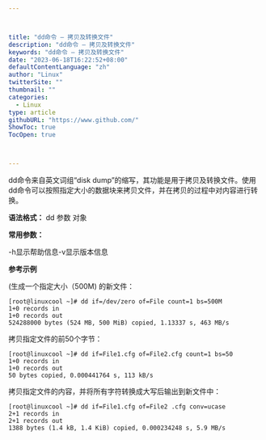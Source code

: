 ```yaml
---



title: "dd命令 – 拷贝及转换文件"
description: "dd命令 – 拷贝及转换文件"
keywords: "dd命令 – 拷贝及转换文件"
date: "2023-06-18T16:22:52+08:00"
defaultContentLanguage: "zh"
author: "Linux"
twitterSite: ""
thumbnail: ""
categories:
  - Linux
type: article
githubURL: "https://www.github.com/"
ShowToc: true
TocOpen: true



---
```


dd命令来自英文词组“disk dump”的缩写，其功能是用于拷贝及转换文件。使用dd命令可以按照指定大小的数据块来拷贝文件，并在拷贝的过程中对内容进行转换。

**语法格式：** dd 参数 对象

**常用参数：**

-h显示帮助信息-v显示版本信息

**参考示例**

(生成一个指定大小（500M) 的新文件：

```
[root@linuxcool ~]# dd if=/dev/zero of=File count=1 bs=500M
1+0 records in
1+0 records out
524288000 bytes (524 MB, 500 MiB) copied, 1.13337 s, 463 MB/s
```

拷贝指定文件的前50个字节：

```
[root@linuxcool ~]# dd if=File1.cfg of=File2.cfg count=1 bs=50
1+0 records in
1+0 records out
50 bytes copied, 0.000441764 s, 113 kB/s
```

拷贝指定文件的内容，并将所有字符转换成大写后输出到新文件中：

```
[root@linuxcool ~]# dd if=File1.cfg of=File2 .cfg conv=ucase
2+1 records in
2+1 records out
1388 bytes (1.4 kB, 1.4 KiB) copied, 0.000234248 s, 5.9 MB/s
```